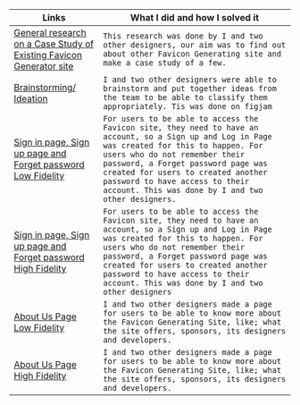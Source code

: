 
| Links                           | What I did and how I solved it                                                                                              |
| ------------------------------ | -------------------------------------------------------------------------------------------------------- |
|  <a href="https://docs.google.com/document/d/1J7jvr_cC2xHMY3fqC1iIx4ISejJeYngvs3YTUyIvJDg/edit?usp=sharing" target="_blank">General research on a Case Study of Existing Favicon Generator site </a>    | `This research was done by I and two other designers, our aim was to find out about other Favicon Generating site and make a case study of a few. `                                                                   
|  <a href="https://www.figma.com/file/0WSIB3uA6NlNnvhmYq7gaI/Untitled?node-id=0%3A1" target="_blank">Brainstorming/ Ideation </a>    | `I and two other designers were able to brainstorm and put together ideas from the team to be able to classify them appropriately. Tis was done on figjam`
|  <a href="https://www.figma.com/file/5iuGEq9vpWQYiSQN4JNcRI/Sign-in-page%2FSign-up-page%2FForgot-password-page-Lo-fi-wireframes?node-id=0%3A1" target="_blank">Sign in page, Sign up page and Forget password Low Fidelity </a>    | `For users to be able to access the Favicon site, they need to have an account, so a Sign up and Log in Page was created for this to happen. For users who do not remember their password, a Forget password page was created for users to created another password to have access to their account. This was done by I and two other designers.`
|  <a href="https://www.figma.com/file/7ROIRXkH1vczk64DN2bOr1/Sign-in-page%2F-Sign-up-page-%2F-Forgot-password-page-(HIFI)?node-id=0%3A1" target="_blank">Sign in page, Sign up page and Forget password High Fidelity </a>    | `For users to be able to access the Favicon site, they need to have an account, so a Sign up and Log in Page was created for this to happen. For users who do not remember their password, a Forget password page was created for users to created another password to have access to their account. This was done by I and two other designers `
|  <a href="https://www.figma.com/file/UD8n4zFz1JD5mZnGcDFAFU/About-us-(LOFI)?node-id=0%3A1" target="_blank">About Us Page Low Fidelity </a>    | `I and two other designers made a page for users to be able to know more about the Favicon Generating Site, like; what the site offers, sponsors, its designers and developers.`
|  <a href="https://www.figma.com/file/OD69NuMZckYZUXOpNTTO6i/About-us-(HIFI)?node-id=0%3A1" target="_blank">About Us Page High Fidelity </a>    | `I and two other designers made a page for users to be able to know more about the Favicon Generating Site, like; what the site offers, sponsors, its designers and developers.`
